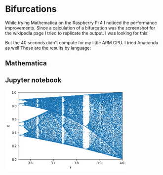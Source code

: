 # Bifurcations

While trying Mathematica on the Raspberry Pi 4 I noticed the performance improvements. Since a calculation of a bifurcation was the screenshot for the wikipedia page I tried to replicate the output. I was looking for this:



But the 40 seconds didn't compute for my little ARM CPU. I tried Anaconda as well These are the results by language:

## Mathematica


## Jupyter notebook

![bifurcation](pic/bifurcation.png)
